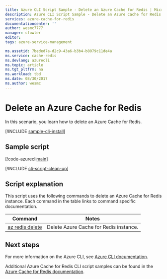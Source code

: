 ```yaml
---
title: Azure CLI Script Sample - Delete an Azure Cache for Redis | Microsoft Docs
description: Azure CLI Script Sample - Delete an Azure Cache for Redis
services: azure-cache-for-redis
documentationcenter: ''
author: wesmc7777
manager: cfowler
editor: 
tags: azure-service-management

ms.assetid: 7beded7a-d2c9-43a6-b3b4-b8079c11de4a
ms.service: cache-redis
ms.devlang: azurecli
ms.topic: article
ms.tgt_pltfrm: na
ms.workload: tbd
ms.date: 08/30/2017
ms.author: wesmc
---
```


# Delete an Azure Cache for Redis

In this scenario, you learn how to delete an Azure Cache for Redis.

[!INCLUDE [sample-cli-install](../../../includes/sample-cli-install.md)]

## Sample script

[!code-azurecli[main](../../../cli_scripts/redis-cache/delete-cache/delete-cache.sh "Azure Cache for Redis")]

[!INCLUDE [cli-script-clean-up](../../../includes/redis-cli-script-clean-up.md)]

## Script explanation

This script uses the following commands to delete an Azure Cache for Redis instance. Each command in the table links to command specific documentation.

| Command | Notes |
|---|---|
| [az redis delete](https://docs.microsoft.com/cli/azure/redis#az_redis_delete) | Delete Azure Cache for Redis instance. |


## Next steps

For more information on the Azure CLI, see [Azure CLI documentation](https://docs.microsoft.com/cli/azure).

Additional Azure Cache for Redis CLI script samples can be found in the [Azure Cache for Redis documentation](../cli-samples.md).